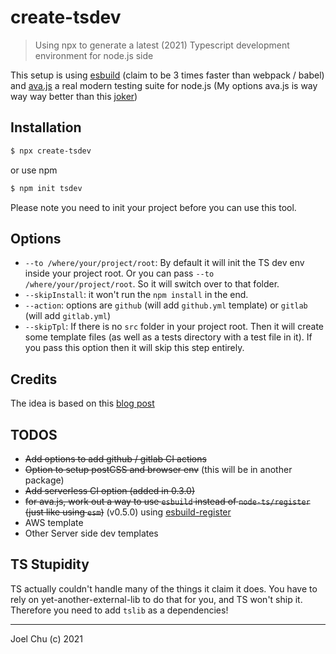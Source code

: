 # create-tsdev

> Using npx to generate a latest (2021) Typescript development environment for node.js side

This setup is using [esbuild](https://esbuild.github.io/getting-started/) (claim to be 3 times faster than webpack / babel) and [ava.js](https://github.com/avajs/) a real modern testing suite for node.js (My options ava.js is way way way better than this [joker](https://jestjs.io))

## Installation

```sh
$ npx create-tsdev
```

or use npm

```sh
$ npm init tsdev
```

Please note you need to init your project before you can use this tool.

## Options

- `--to /where/your/project/root`: By default it will init the TS dev env inside your project root. Or you can pass `--to /where/your/project/root`. So it will switch over to that folder.
- `--skipInstall`: it won't run the `npm install` in the end.
- `--action`: options are `github` (will add `github.yml` template) or `gitlab` (will add `gitlab.yml`)
- `--skipTpl`: If there is no `src` folder in your project root. Then it will create some template files (as well as a tests directory with a test file in it). If you pass this option then it will skip this step entirely.

## Credits

The idea is based on this [blog post](https://www.metachris.com/2021/04/starting-a-typescript-project-in-2021/#:~:text=In%20tsconfig.json%2C%20add%20DOM%20to%20the%20list%20of,can%20attach%20custom%20properties%20to%20window%20like%20this%3A)

## TODOS

- ~~Add options to add github / gitlab CI actions~~
- ~~Option to setup postCSS and browser env~~ (this will be in another package)
- ~~Add serverless CI option (added in 0.3.0)~~
- ~~for ava.js, work out a way to use `esbuild` instead of `node-ts/register` (just like using `esm`)~~ (v0.5.0) using [esbuild-register](https://github.com/egoist/esbuild-register)
- AWS template
- Other Server side dev templates 

## TS Stupidity

TS actually couldn't handle many of the things it claim it does. You have to rely on yet-another-external-lib to do that for you, and
TS won't ship it. Therefore you need to add `tslib` as a dependencies!

---

Joel Chu (c) 2021
